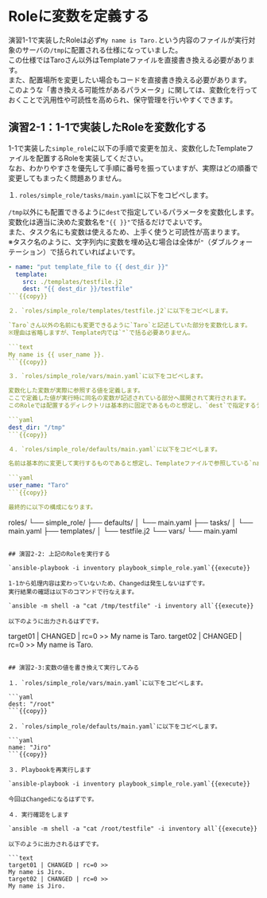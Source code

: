# Roleに変数を定義する

演習1-1で実装したRoleは必ず`My name is Taro.`という内容のファイルが実行対象のサーバの`/tmp`に配置される仕様になっていました。  
この仕様ではTaroさん以外はTemplateファイルを直接書き換える必要があります。  
また、配置場所を変更したい場合もコードを直接書き換える必要があります。  
このような「書き換える可能性があるパラメータ」に関しては、変数化を行っておくことで汎用性や可読性を高められ、保守管理を行いやすくできます。

## 演習2-1：1-1で実装したRoleを変数化する

1-1で実装した`simple_role`に以下の手順で変更を加え、変数化したTemplateファイルを配置するRoleを実装してください。  
なお、わかりやすさを優先して手順に番号を振っていますが、実際はどの順番で変更してもまったく問題ありません。

１. `roles/simple_role/tasks/main.yaml`に以下をコピペします。

`/tmp`以外にも配置できるように`dest`で指定しているパラメータを変数化します。  
変数化は適当に決めた変数名を`"{{ }}"`で括るだけでよいです。  
また、タスク名にも変数は使えるため、上手く使うと可読性が高まります。  
※タスク名のように、文字列内に変数を埋め込む場合は全体が`"`（ダブルクォーテーション）で括られていればよいです。

```yaml
- name: "put template_file to {{ dest_dir }}"
  template:
    src: ./templates/testfile.j2
    dest: "{{ dest_dir }}/testfile"
```{{copy}}

２. `roles/simple_role/templates/testfile.j2`に以下をコピペします。

`Taro`さん以外の名前にも変更できるように`Taro`と記述していた部分を変数化します。  
※理由は省略しますが、Template内では`"`で括る必要ありません。

```text
My name is {{ user_name }}.
```{{copy}}

３. `roles/simple_role/vars/main.yaml`に以下をコピペします。

変数化した変数が実際に参照する値を定義します。  
ここで定義した値が実行時に同名の変数が記述されている部分へ展開されて実行されます。  
このRoleでは配置するディレクトリは基本的に固定であるものと想定し、`dest`で指定するディレクトリパス`dest_dir`変数は`vars`に定義することにします。

```yaml
dest_dir: "/tmp"
```{{copy}}

４. `roles/simple_role/defaults/main.yaml`に以下をコピペします。

名前は基本的に変更して実行するものであると想定し、Templateファイルで参照している`name`変数は`defaults`に定義することにします。

```yaml
user_name: "Taro"
```{{copy}}

最終的に以下の構成になります。

```
roles/
└── simple_role/
    ├── defaults/
    │   └── main.yaml
    ├── tasks/
    │   └── main.yaml
    ├── templates/
    │   └── testfile.j2
    └── vars/
        └── main.yaml
```

## 演習2-2: 上記のRoleを実行する

`ansible-playbook -i inventory playbook_simple_role.yaml`{{execute}}

1-1から処理内容は変わっていないため、Changedは発生しないはずです。  
実行結果の確認は以下のコマンドで行なえます。

`ansible -m shell -a "cat /tmp/testfile" -i inventory all`{{execute}}

以下のように出力されるはずです。

```
target01 | CHANGED | rc=0 >>
My name is Taro.
target02 | CHANGED | rc=0 >>
My name is Taro.
```

## 演習2-3:変数の値を書き換えて実行してみる

１. `roles/simple_role/vars/main.yaml`に以下をコピペします。

```yaml
dest: "/root"
```{{copy}}

２. `roles/simple_role/defaults/main.yaml`に以下をコピペします。

```yaml
name: "Jiro"
```{{copy}}

３. Playbookを再実行します

`ansible-playbook -i inventory playbook_simple_role.yaml`{{execute}}

今回はChangedになるはずです。

４. 実行確認をします

`ansible -m shell -a "cat /root/testfile" -i inventory all`{{execute}}

以下のように出力されるはずです。

```text
target01 | CHANGED | rc=0 >>
My name is Jiro.
target02 | CHANGED | rc=0 >>
My name is Jiro.
```
